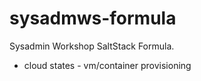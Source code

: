 # sysadmws-formula
Sysadmin Workshop SaltStack Formula.

  - cloud states - vm/container provisioning
